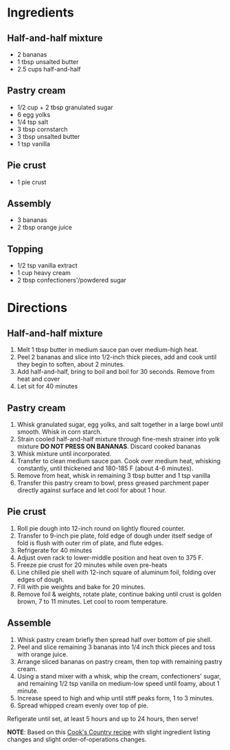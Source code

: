 # Ingredients
## Half-and-half mixture
- 2 bananas
- 1 tbsp unsalted butter
- 2.5 cups half-and-half

## Pastry cream
- 1/2 cup + 2 tbsp granulated sugar
- 6 egg yolks
- 1/4 tsp salt
- 3 tbsp cornstarch
- 3 tbsp unsalted butter
- 1 tsp vanilla

## Pie crust
- 1 pie crust

## Assembly
- 3 bananas
- 2 tbsp orange juice

## Topping
- 1/2 tsp vanilla extract
- 1 cup heavy cream
- 2 tbsp confectioners'/powdered sugar

# Directions
## Half-and-half mixture
1. Melt 1 tbsp butter in medium sauce pan over medium-high heat.
2. Peel 2 bananas and slice into 1/2-inch thick pieces, add and cook until they begin to soften, about 2 minutes.
3. Add half-and-half, bring to boil and boil for 30 seconds. Remove from heat and cover
4. Let sit for 40 minutes

## Pastry cream
1. Whisk granulated sugar, egg yolks, and salt together in a large bowl until smooth. Whisk in corn starch.
2. Strain cooled half-and-half mixture through fine-mesh strainer into yolk mixture **DO NOT PRESS ON BANANAS**. Discard cooked bananas
3. Whisk mixture until incorporated.
4. Transfer to clean medium sauce pan. Cook over medium heat, whisking constantly, until thickened and 180-185 F (about 4-6 minutes).
5. Remove from heat, whisk in remaining 3 tbsp butter and 1 tsp vanilla
6. Transfer this pastry cream to bowl, press greased parchment paper directly against surface and let cool for about 1 hour.

## Pie crust
1. Roll pie dough into 12-inch round on lightly floured counter.
2. Transfer to 9-inch pie plate, fold edge of dough under itself sedge of fold is flush with outer rim of plate, and flute edges.
3. Refrigerate for 40 minutes
4. Adjust oven rack to lower-middle position and heat oven to 375 F.
5. Freeze pie crust for 20 minutes while oven pre-heats
6. Line chilled pie shell with 12-inch square of aluminum foil, folding over edges of dough.
7. Fill with pie weights and bake for 20 minutes.
8. Remove foil & weights, rotate plate, continue baking until crust is golden brown, 7 to 11 minutes. Let cool to room temperature.

## Assemble
1. Whisk pastry cream briefly then spread half over bottom of pie shell.
2. Peel and slice remaining 3 bananas into 1/4 inch thick pieces and toss with orange juice.
3. Arrange sliced bananas on pastry cream, then top with remaining pastry cream.
4. Using a stand mixer with a whisk, whip the cream, confectioners' sugar, and remaining 1/2 tsp vanilla on medium-low speed until foamy, about 1 minute.
5. Increase speed to high and whip until stiff peaks form, 1 to 3 minutes.
6. Spread whipped cream evenly over top of pie.

Refigerate until set, at least 5 hours and up to 24 hours, then serve!


**NOTE**: Based on this [Cook's Country recipe](https://www.cookscountry.com/recipes/7130-banana-cream-pie) with slight ingredient listing changes and slight order-of-operations changes.
